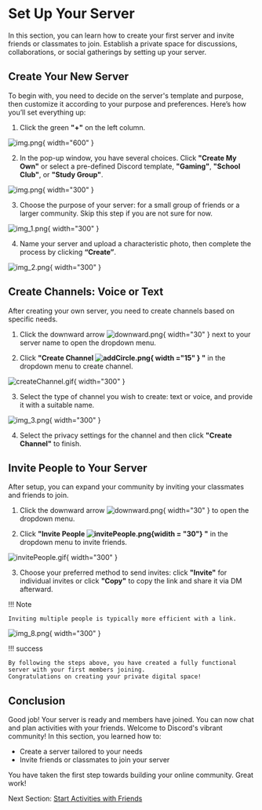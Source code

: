 # Set Up Your Server


In this section, you can learn how to create your first server and invite friends or classmates to join.
Establish a private space for discussions, collaborations, or social gatherings by setting up your server.

## Create Your New Server

To begin with, you need to decide on the server's template and purpose, then customize it according to your purpose and
preferences. Here’s how you’ll set everything up:

1. Click the green **"+"** on the left column.

![img.png](pictures/createServer.png){ width="600" }

2. In the pop-up window, you have several choices. Click **"Create My Own"** or select a pre-defined Discord template, **"Gaming"**, **"School Club"**, or **"Study
   Group"**.

![img.png](pictures/img.png){ width="300" }

3. Choose the purpose of your server: for a small group of friends or a larger community. Skip this step if you are not sure for now.

![img_1.png](pictures/img_1.png){ width="300" }

4. Name your server and upload a characteristic photo, then complete the process by clicking **“Create”**.

![img_2.png](pictures/img_2.png){ width="300" }

## Create Channels: Voice or Text

After creating your own server, you need to create channels based on specific needs.

1. Click the downward arrow ![downward.png](pictures%2Fdownward.png){ width="30" } next to your server name to open the
   dropdown menu.

2. Click **"Create Channel ![addCircle.png](pictures%2FaddCircle.png){ width ="15" } "**  in the dropdown menu to create
   channel.

![createChannel.gif](pictures%2FcreateChannel.gif){ width="300" }

3. Select the type of channel you wish to create: text or voice, and provide it with a suitable name.

![img_3.png](pictures/img_3.png){ width="300" }

4. Select the privacy settings for the channel and then click  **"Create Channel"** to finish.

[//]: # (## Delete channels)

[//]: # ()
[//]: # (Sometimes, you might need to tidy up your server space by removing channels that are no longer needed.)

[//]: # (For instance, if you have created a temporary channel for a group project,)

[//]: # (you can delete it once the project is completed to keep your server organized.)

[//]: # ()
[//]: # (1. Hover over the channel you wish to delete and click on the gear icon)

[//]: # (   ![setting.svg]&#40;pictures%2Fsetting.svg&#41;{ width=" 20" }.)

[//]: # ()
[//]: # (![img_6.png]&#40;pictures/img_6.png&#41;{ width="300" })

[//]: # ()
[//]: # (You will be redirected to channel settings.)

[//]: # ()
[//]: # (2. Click **"Delete Channel ![dustbin.png]&#40;pictures%2Fdustbin.png&#41;{widith = "15"}"** on the left column.)

[//]: # ()
[//]: # (![deleteChannel.png]&#40;pictures%2FdeleteChannel.png&#41;{ width="600" })

[//]: # ()
[//]: # (!!! warning)

[//]: # ()
[//]: # (    Your channel will be permanently deleted. Proceed with caution.)

[//]: # ()
[//]: # (3. Confirm to delete by clicking "Delete Channel" when the warning window appears, as your channel will be)

[//]: # (   permanently deleted.)

[//]: # ()
[//]: # (![confirmDelete.png]&#40;pictures%2FconfirmDelete.png&#41;{ width="300" })

## Invite People to Your Server

After setup, you can expand your community by inviting your classmates and friends to join.

1. Click the downward arrow ![downward.png](pictures%2Fdownward.png){ width="30" } to open the dropdown menu.

2. Click **"Invite People ![invitePeople.png](pictures%2FinvitePeople.png){widith = "30"} "** in the dropdown menu to
   invite friends.

![invitePeople.gif](pictures%2FinvitePeople.gif){ width="300" }

3. Choose your preferred method to send invites: click **"Invite"** for individual invites
   or click **"Copy"** to copy the link and share it via DM afterward.

!!! Note

    Inviting multiple people is typically more efficient with a link.

![img_8.png](pictures/img_8.png){ width="300" }

!!! success

    By following the steps above, you have created a fully functional server with your first members joining.
    Congratulations on creating your private digital space!

## Conclusion
Good job! Your server is ready and members have joined. You can now chat and plan activities with your friends.
Welcome to Discord's vibrant community! In this section, you learned how to:

- Create a server tailored to your needs
- Invite friends or classmates to join your server

You have taken the first step towards building your online community. Great work!

Next Section: [Start Activities with Friends](instructionSet2.md)
